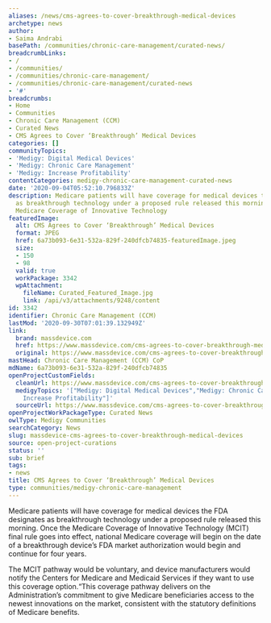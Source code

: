 ```yaml
---
aliases: /news/cms-agrees-to-cover-breakthrough-medical-devices
archetype: news
author:
- Saima Andrabi
basePath: /communities/chronic-care-management/curated-news/
breadcrumbLinks:
- /
- /communities/
- /communities/chronic-care-management/
- /communities/chronic-care-management/curated-news
- '#'
breadcrumbs:
- Home
- Communities
- Chronic Care Management (CCM)
- Curated News
- CMS Agrees to Cover ‘Breakthrough’ Medical Devices
categories: []
communityTopics:
- 'Medigy: Digital Medical Devices'
- 'Medigy: Chronic Care Management'
- 'Medigy: Increase Profitability'
contentCategories: medigy-chronic-care-management-curated-news
date: '2020-09-04T05:52:10.796833Z'
description: Medicare patients will have coverage for medical devices the FDA designates
  as breakthrough technology under a proposed rule released this morning. Once the
  Medicare Coverage of Innovative Technology
featuredImage:
  alt: CMS Agrees to Cover ‘Breakthrough’ Medical Devices
  format: JPEG
  href: 6a73b093-6e31-532a-829f-240dfcb74835-featuredImage.jpeg
  size:
  - 150
  - 98
  valid: true
  workPackage: 3342
  wpAttachment:
    fileName: Curated_Featured_Image.jpg
    link: /api/v3/attachments/9248/content
id: 3342
identifier: Chronic Care Management (CCM)
lastMod: '2020-09-30T07:01:39.132949Z'
link:
  brand: massdevice.com
  href: https://www.massdevice.com/cms-agrees-to-cover-breakthrough-medical-devices/#:~:text=Medicare%20patients%20will%20have%20coverage,proposed%20rule%20released%20this%20morning.
  original: https://www.massdevice.com/cms-agrees-to-cover-breakthrough-medical-devices/#:~:text=Medicare%20patients%20will%20have%20coverage,proposed%20rule%20released%20this%20morning.
mastHead: Chronic Care Management (CCM) CoP
mdName: 6a73b093-6e31-532a-829f-240dfcb74835
openProjectCustomFields:
  cleanUrl: https://www.massdevice.com/cms-agrees-to-cover-breakthrough-medical-devices/#:~:text=Medicare%20patients%20will%20have%20coverage,proposed%20rule%20released%20this%20morning.
  medigyTopics: '["Medigy: Digital Medical Devices","Medigy: Chronic Care Management","Medigy:
    Increase Profitability"]'
  sourceUrl: https://www.massdevice.com/cms-agrees-to-cover-breakthrough-medical-devices/#:~:text=Medicare%20patients%20will%20have%20coverage,proposed%20rule%20released%20this%20morning.
openProjectWorkPackageType: Curated News
owlType: Medigy Communities
searchCategory: News
slug: massdevice-cms-agrees-to-cover-breakthrough-medical-devices
source: open-project-curations
status: ''
sub: brief
tags:
- news
title: CMS Agrees to Cover ‘Breakthrough’ Medical Devices
type: communities/medigy-chronic-care-management
---
```


<p>Medicare patients will have coverage for medical devices the FDA designates as breakthrough technology under a proposed rule released this morning. Once the Medicare Coverage of Innovative Technology (MCIT) final rule goes into effect, national Medicare coverage will begin on the date of a breakthrough device’s FDA market authorization would begin and continue for four years.</p><p>The MCIT pathway would be voluntary, and device manufacturers would notify the Centers for Medicare and Medicaid Services if they want to use this coverage option.“This coverage pathway delivers on the Administration’s commitment to give Medicare beneficiaries access to the newest innovations on the market, consistent with the statutory definitions of Medicare benefits.</p>